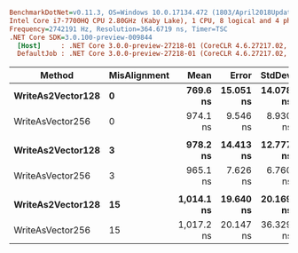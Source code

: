 ``` ini

BenchmarkDotNet=v0.11.3, OS=Windows 10.0.17134.472 (1803/April2018Update/Redstone4)
Intel Core i7-7700HQ CPU 2.80GHz (Kaby Lake), 1 CPU, 8 logical and 4 physical cores
Frequency=2742191 Hz, Resolution=364.6719 ns, Timer=TSC
.NET Core SDK=3.0.100-preview-009844
  [Host]     : .NET Core 3.0.0-preview-27218-01 (CoreCLR 4.6.27217.02, CoreFX 4.7.18.61304), 64bit RyuJIT
  DefaultJob : .NET Core 3.0.0-preview-27218-01 (CoreCLR 4.6.27217.02, CoreFX 4.7.18.61304), 64bit RyuJIT


```
|            Method | MisAlignment |       Mean |     Error |    StdDev | Ratio | RatioSD |
|------------------ |------------- |-----------:|----------:|----------:|------:|--------:|
| **WriteAs2Vector128** |            **0** |   **769.6 ns** | **15.051 ns** | **14.078 ns** |  **1.00** |    **0.00** |
|  WriteAsVector256 |            0 |   974.1 ns |  9.546 ns |  8.930 ns |  1.27 |    0.03 |
|                   |              |            |           |           |       |         |
| **WriteAs2Vector128** |            **3** |   **978.2 ns** | **14.413 ns** | **12.777 ns** |  **1.00** |    **0.00** |
|  WriteAsVector256 |            3 |   965.1 ns |  7.626 ns |  6.760 ns |  0.99 |    0.02 |
|                   |              |            |           |           |       |         |
| **WriteAs2Vector128** |           **15** | **1,014.1 ns** | **19.640 ns** | **20.169 ns** |  **1.00** |    **0.00** |
|  WriteAsVector256 |           15 | 1,017.2 ns | 20.147 ns | 36.329 ns |  1.01 |    0.03 |
